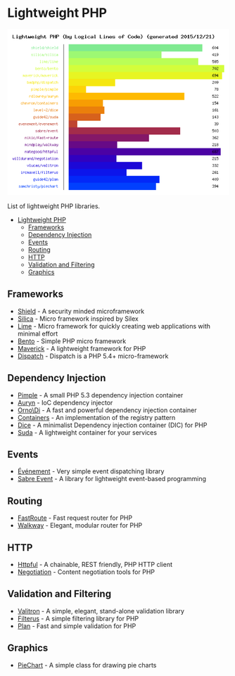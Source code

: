 Lightweight PHP
===============

![Lightweight PHP](weight.png)

List of lightweight PHP libraries.

- [Lightweight PHP](#lightweight-php)
  - [Frameworks](#frameworks)
  - [Dependency Injection](#dependency-injection)
  - [Events](#events)
  - [Routing](#routing)
  - [HTTP](#http)
  - [Validation and Filtering](#validation-and-filtering)
  - [Graphics](#graphics)

## Frameworks

* [Shield](https://github.com/enygma/shieldframework) - A security minded microframework
* [Silica](https://github.com/changloong/Silica) - Micro framework inspired by Silex
* [Lime](https://github.com/aheinze/Lime) - Micro framework for quickly creating web applications with minimal effort
* [Bento](https://github.com/nramenta/bento) - Simple PHP micro framework
* [Maverick](https://github.com/gunnar94/Maverick) - A lightweight framework for PHP
* [Dispatch](https://github.com/badphp/dispatch) - Dispatch is a PHP 5.4+ micro-framework

## Dependency Injection

* [Pimple](https://github.com/fabpot/Pimple) - A small PHP 5.3 dependency injection container
* [Auryn](https://github.com/rdlowrey/Auryn) - IoC dependency injector
* [Orno\Di](https://github.com/orno/di) - A fast and powerful dependency injection container
* [Containers](https://github.com/chevronphp/containers) - An implementation of the registry pattern
* [Dice](https://github.com/Level-2/Dice) - A minimalist Dependency injection container (DIC) for PHP
* [Suda](https://github.com/guide42/suda) - A lightweight container for your services

## Events

* [Événement](https://github.com/igorw/evenement) - Very simple event dispatching library
* [Sabre Event](https://github.com/fruux/sabre-event) - A library for lightweight event-based programming

## Routing

* [FastRoute](https://github.com/nikic/FastRoute) - Fast request router for PHP
* [Walkway](https://github.com/mindplay-dk/walkway) - Elegant, modular router for PHP

## HTTP

* [Httpful](https://github.com/nategood/httpful) - A chainable, REST friendly, PHP HTTP client
* [Negotiation](https://github.com/willdurand/Negotiation) - Content negotiation tools for PHP

## Validation and Filtering

* [Valitron](https://github.com/vlucas/valitron) - A simple, elegant, stand-alone validation library
* [Filterus](https://github.com/ircmaxell/filterus) - A simple filtering library for PHP
* [Plan](https://github.com/guide42/plan) - Fast and simple validation for PHP

## Graphics

* [PieChart](https://github.com/SamChristy/PieChart) - A simple class for drawing pie charts

